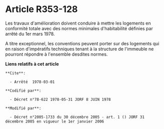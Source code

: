 # Article R353-128

Les travaux d'amélioration doivent conduire à mettre les logements en conformité totale avec des normes minimales
d'habitabilité définies par arrêté du 1er mars 1978.

A titre exceptionnel, les conventions peuvent porter sur des logements qui en raison d'impératifs techniques tenant à la
structure de l'immeuble ne pourront répondre à l'ensemble desdites normes.

**Liens relatifs à cet article**

	**Cite**:

	  - Arrêté  1978-03-01

	**Codifié par**:

	  - Décret n°78-622 1978-05-31 JORF 8 JUIN 1978

	**Modifié par**:

	  - Décret n°2005-1733 du 30 décembre 2005 - art. 1 () JORF 31 décembre 2005 en vigueur le 1er janvier 2006
